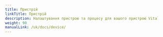 ```yaml
---
title: Пристрій
linkTitle: Пристрій
description: Налаштування пристрою та процесу для вашого пристрою VitalControl
weight: 90
manualLink: /uk/docs/device/
---
```

<script>
  window.location.href = "/uk/docs/device/";
</script>
